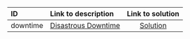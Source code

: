 | ID | Link to description | Link to solution |
|:---|:---|:---:|
| downtime | [Disastrous Downtime](https://open.kattis.com/problems/downtime) | [Solution](https://github.com/versenyi98/leetcode-solutions/tree/main/solutions/Disastrous%20Downtime)|
